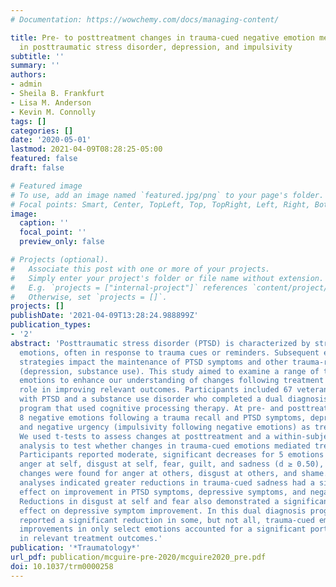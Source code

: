 ```yaml
---
# Documentation: https://wowchemy.com/docs/managing-content/

title: Pre- to posttreatment changes in trauma-cued negative emotion mediate improvement
  in posttraumatic stress disorder, depression, and impulsivity
subtitle: ''
summary: ''
authors:
- admin
- Sheila B. Frankfurt
- Lisa M. Anderson
- Kevin M. Connolly
tags: []
categories: []
date: '2020-05-01'
lastmod: 2021-04-09T08:28:25-05:00
featured: false
draft: false

# Featured image
# To use, add an image named `featured.jpg/png` to your page's folder.
# Focal points: Smart, Center, TopLeft, Top, TopRight, Left, Right, BottomLeft, Bottom, BottomRight.
image:
  caption: ''
  focal_point: ''
  preview_only: false

# Projects (optional).
#   Associate this post with one or more of your projects.
#   Simply enter your project's folder or file name without extension.
#   E.g. `projects = ["internal-project"]` references `content/project/deep-learning/index.md`.
#   Otherwise, set `projects = []`.
projects: []
publishDate: '2021-04-09T13:28:24.988899Z'
publication_types:
- '2'
abstract: 'Posttraumatic stress disorder (PTSD) is characterized by strong negative
  emotions, often in response to trauma cues or reminders. Subsequent emotion regulation
  strategies impact the maintenance of PTSD symptoms and other trauma-related outcomes
  (depression, substance use). This study aimed to examine a range of trauma-cued
  emotions to enhance our understanding of changes following treatment and their potential
  role in improving relevant outcomes. Participants included 67 veterans diagnosed
  with PTSD and a substance use disorder who completed a dual diagnosis residential
  program that used cognitive processing therapy. At pre- and posttreatment, we measured
  8 negative emotions following a trauma recall and PTSD symptoms, depressive symptoms,
  and negative urgency (impulsivity following negative emotions) as treatment outcomes.
  We used t-tests to assess changes at posttreatment and a within-subjects mediational
  analysis to test whether changes in trauma-cued emotions mediated treatment outcomes.
  Participants reported moderate, significant decreases for 5 emotions at posttreatment:
  anger at self, disgust at self, fear, guilt, and sadness (d ≥ 0.50), whereas nonsignificant
  changes were found for anger at others, disgust at others, and shame. Mediation
  analyses indicated greater reductions in trauma-cued sadness had a significant indirect
  effect on improvement in PTSD symptoms, depressive symptoms, and negative urgency.
  Reductions in disgust at self and fear also demonstrated a significant indirect
  effect on depressive symptom improvement. In this dual diagnosis program, veterans
  reported a significant reduction in some, but not all, trauma-cued emotions, and
  improvements in only select emotions accounted for a significant portion of improvement
  in relevant treatment outcomes.'
publication: '*Traumatology*'
url_pdf: publication/mcguire-pre-2020/mcguire2020_pre.pdf
doi: 10.1037/trm0000258
---
```

